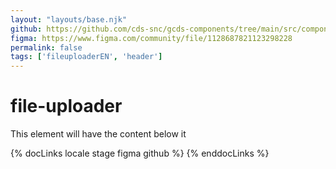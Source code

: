 ```yaml
---
layout: "layouts/base.njk"
github: https://github.com/cds-snc/gcds-components/tree/main/src/components/gcds-file-uploader
figma: https://www.figma.com/community/file/1128687821123298228
permalink: false
tags: ['fileuploaderEN', 'header']
---
```


# file-uploader

This element will have the content below it

{% docLinks locale stage figma github %}
{% enddocLinks %}
